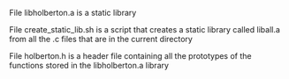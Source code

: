 File libholberton.a is a static library

File create_static_lib.sh is a script that creates a static library called liball.a from all the .c files that are in the current directory

File holberton.h is a header file containing all the prototypes of the functions stored in the libholberton.a library
